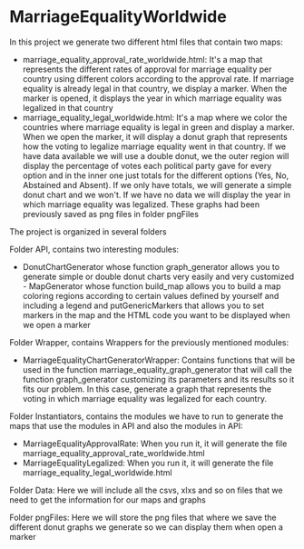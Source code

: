 # MarriageEqualityWorldwide
In this project we generate two different html files that contain two maps:
- marriage_equality_approval_rate_worldwide.html: It's a map that represents the different rates of approval for marriage equality per country using different colors according to the approval rate. If marriage equality is already legal in that country, we display a marker. When the marker is opened, it displays the year in which marriage equality was legalized in that country
- marriage_equality_legal_worldwide.html: It's a map where we color the countries where marriage equality is legal in green and display a marker. When we open the marker, it will display a donut graph that represents how the voting to legalize marriage equality went in that country. If we have data available we will use a double donut, we the outer region will display the percentage of votes each political party gave for every option and in the inner one just totals for the different options (Yes, No, Abstained and Absent). If we only have totals, we will generate a simple donut chart and we won't. If we have no data we will display the year in which marriage equality was legalized. These graphs had been previously saved as png files in folder pngFiles

The project is organized in several folders
 
Folder API, contains two interesting modules:
- DonutChartGenerator whose function graph_generator allows you to generate simple or double donut charts very easily and very customized  - MapGenerator whose function build_map allows you to build a map coloring regions according to certain values defined by yourself and including a legend and putGenericMarkers that allows you to set markers in the map and the HTML code you want to be displayed when we open a marker

Folder Wrapper, contains Wrappers for the previously mentioned modules:
- MarriageEqualityChartGeneratorWrapper: Contains functions that will be used in the function marriage_equality_graph_generator that will call the function graph_generator customizing its parameters and its results so it fits our problem. In this case, generate a graph that
represents the voting in which marriage equality was legalized for each country.

Folder Instantiators, contains the modules we have to run to generate the maps that use the modules in API and also the modules in API:
- MarriageEqualityApprovalRate: When you run it, it will generate the file marriage_equality_approval_rate_worldwide.html
- MarriageEqualityLegalized: When you run it, it will generate the file marriage_equality_legal_worldwide.html

Folder Data:
Here we will include all the csvs, xlxs and so on files that we need to get the information for our maps and graphs

Folder pngFiles:
Here we will store the png files that where we save the different donut graphs we generate so we can display them when open a marker
